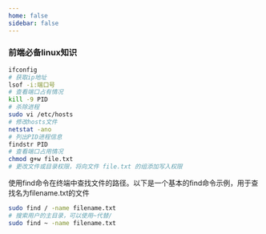 ```yaml
---
home: false
sidebar: false
---
```


### 前端必备linux知识

``` sh
ifconfig 
# 获取ip地址
lsof -i:端口号 
# 查看端口占有情况
kill -9 PID 
# 杀除进程
sudo vi /etc/hosts
# 修改hosts文件
netstat -ano
# 列出PID进程信息
findstr PID 
# 查看端口占用情况
chmod g+w file.txt
# 更改文件或目录权限，将向文件 file.txt 的组添加写入权限
````

使用find命令在终端中查找文件的路径。以下是一个基本的find命令示例，用于查找名为filename.txt的文件
``` bash
sudo find / -name filename.txt
# 搜索用户的主目录，可以使用~代替/
sudo find ~ -name filename.txt
```
